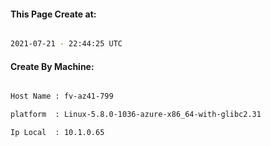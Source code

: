 
   
#### This Page Create at:

```bash

2021-07-21 - 22:44:25 UTC

```

#### Create By Machine:

```bash

Host Name : fv-az41-799

platform  : Linux-5.8.0-1036-azure-x86_64-with-glibc2.31

Ip Local  : 10.1.0.65

```

